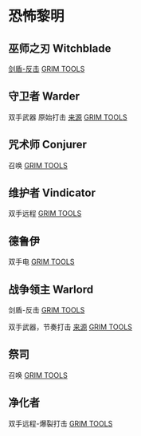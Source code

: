 # 恐怖黎明

## 巫师之刃 Witchblade

[剑盾-反击](https://forums.crateentertainment.com/t/1-1-7-2-sentinel-of-the-three-witchblade-cr-4-40-5-50ex-naked-100sr-with-fevered-rage-2-5kda-celestials-ravager-33-sec-crate-1-min-facetank-callagadra-44-seconds/97454) [GRIM TOOLS](https://www.grimtools.com/calc/YVWnzJn2)

## 守卫者 Warder

双手武器 原始打击 [来源](https://forums.crateentertainment.com/t/1-1-7-2-sentinel-of-the-three-witchblade-cr-4-40-5-50ex-naked-100sr-with-fevered-rage-2-5kda-celestials-ravager-33-sec-crate-1-min-facetank-callagadra-44-seconds/97454) [GRIM TOOLS](https://www.grimtools.com/calc/4VxwlWr2)

## 咒术师 Conjurer

召唤 [GRIM TOOLS](https://www.grimtools.com/calc/pZrwDK1N)

## 维护者 Vindicator

双手远程 [GRIM TOOLS](https://www.grimtools.com/calc/nZoJeRdV)

## 德鲁伊

双手电 [GRIM TOOLS](https://www.grimtools.com/calc/b28b9jKZ)

## 战争领主 Warlord

剑盾-反击 [GRIM TOOLS](https://www.grimtools.com/calc/lNkwOgRN)

双手武器，节奏打击 [来源](https://forums.crateentertainment.com/t/1-1-7-1-2h-melee-gutsmasher-physical-warlord-sr-75-mogdrogen-kill/100385)
[GRIM TOOLS](https://www.grimtools.com/calc/JVl5qqoZ)

## 祭司

召唤 [GRIM TOOLS](https://www.grimtools.com/calc/b28bQ3pZ)

## 净化者

双手远程-爆裂打击 [GRIM TOOLS](https://www.grimtools.com/calc/nZoJjOzV)
